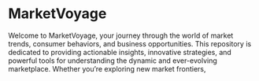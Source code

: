 # MarketVoyage
Welcome to MarketVoyage, your journey through the world of market trends, consumer behaviors, and business opportunities. This repository is dedicated to providing actionable insights, innovative strategies, and powerful tools for understanding the dynamic and ever-evolving marketplace. Whether you’re exploring new market frontiers, 

